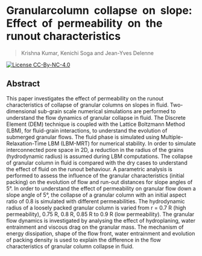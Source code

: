 # Granular​ ​ column​ ​ collapse​ ​ on​ ​ slope:​ ​ Effect​ ​ of​ ​ permeability​ ​ on​ ​ the runout​ ​ characteristics
> Krishna Kumar, Kenichi Soga and Jean-Yves Delenne

[![License CC-By-NC-4.0](http://img.shields.io/badge/license-CC-By-NC-4.0-brightgreen.svg)](https://creativecommons.org/licenses/by-nc-nd/4.0/)


## Abstract
This paper investigates the effect of permeability on the runout characteristics of collapse of  granular columns on slopes in fluid. Two-dimensional sub-grain scale numerical simulations are performed to understand the flow dynamics of granular collapse in fluid. The Discrete Element (DEM) technique is coupled with the Lattice Boltzmann Method (LBM), for fluid-grain interactions, to understand the evolution of submerged granular flows. The fluid phase is simulated using Multiple-Relaxation-Time LBM (LBM-MRT) for numerical stability. In order to simulate interconnected pore space in 2D, a reduction in the radius of the grains (hydrodynamic radius) is assumed during LBM computations. The collapse of granular column in fluid is compared with the dry cases to understand the effect of fluid on the runout behaviour. A parametric analysis is performed to assess the influence of the granular characteristics (initial packing) on the evolution of flow and run-out distances for slope angles of 5°. In order to understand the effect of permeability on granular flow down a slope angle of 5°, the collapse of a granular column with an initial aspect ratio of 0.8 is simulated with different permeabilities. The hydrodynamic radius of a loosely packed granular column is varied from r = 0.7 R (high permeability), 0.75 R, 0.8 R, 0.85 R to 0.9 R (low permeability). The granular flow dynamics is investigated by analysing the effect of hydroplaning, water entrainment and viscous drag on the granular mass. The mechanism of energy dissipation, shape of the flow front, water entrainment and evolution of packing density is used to explain the difference in the flow characteristics of granular column collapse in fluid. 
